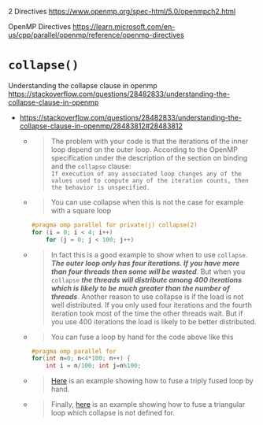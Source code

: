 
2 Directives https://www.openmp.org/spec-html/5.0/openmpch2.html

OpenMP Directives https://learn.microsoft.com/en-us/cpp/parallel/openmp/reference/openmp-directives

# `collapse()`

Understanding the collapse clause in openmp https://stackoverflow.com/questions/28482833/understanding-the-collapse-clause-in-openmp
- https://stackoverflow.com/questions/28482833/understanding-the-collapse-clause-in-openmp/28483812#28483812
  * > The problem with your code is that the iterations of the inner loop depend on the outer loop. According to the OpenMP specification under the description of the section on binding and the `collapse` clause: <br> `If execution of any associated loop changes any of the values used to compute any of the iteration counts, then the behavior is unspecified.`
  * > You can use collapse when this is not the case for example with a square loop
    ```cpp
    #pragma omp parallel for private(j) collapse(2)
    for (i = 0; i < 4; i++)
        for (j = 0; j < 100; j++)
    ```
  * > In fact this is a good example to show when to use `collapse`. ***The outer loop only has four iterations. If you have more than four threads then some will be wasted***. But when you `collapse` ***the threads will distribute among 400 iterations which is likely to be much greater than the number of threads***. Another reason to use collapse is if the load is not well distributed. If you only used four iterations and the fourth iteration took most of the time the other threads wait. But if you use 400 iterations the load is likely to be better distributed.
  * > You can fuse a loop by hand for the code above like this
    ```cpp
    #pragma omp parallel for
    for(int n=0; n<4*100; n++) {
        int i = n/100; int j=n%100;
    ```
  * > [Here](https://stackoverflow.com/questions/18749493/openmp-drastically-slows-down-for-loop/18763554#18763554) is an example showing how to fuse a triply fused loop by hand.
  * > Finally, [here](https://stackoverflow.com/questions/24013832/fusing-a-triangle-loop-for-parallelization-calculating-sub-indices) is an example showing how to fuse a triangular loop which collapse is not defined for.
